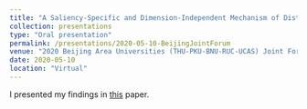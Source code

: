 ```yaml
---
title: "A Saliency-Specific and Dimension-Independent Mechanism of Distractor Suppression"
collection: presentations
type: "Oral presentation"
permalink: /presentations/2020-05-10-BeijingJointForum
venue: "2020 Beijing Area Universities (THU-PKU-BNU-RUC-UCAS) Joint Forum on Psychological and Cognitive Sciences"
date: 2020-05-10
location: "Virtual"
---
```

I presented my findings in [this](http://daniel-gong.github.io/files/Gong&Theeuwes_2020.pdf) paper.
